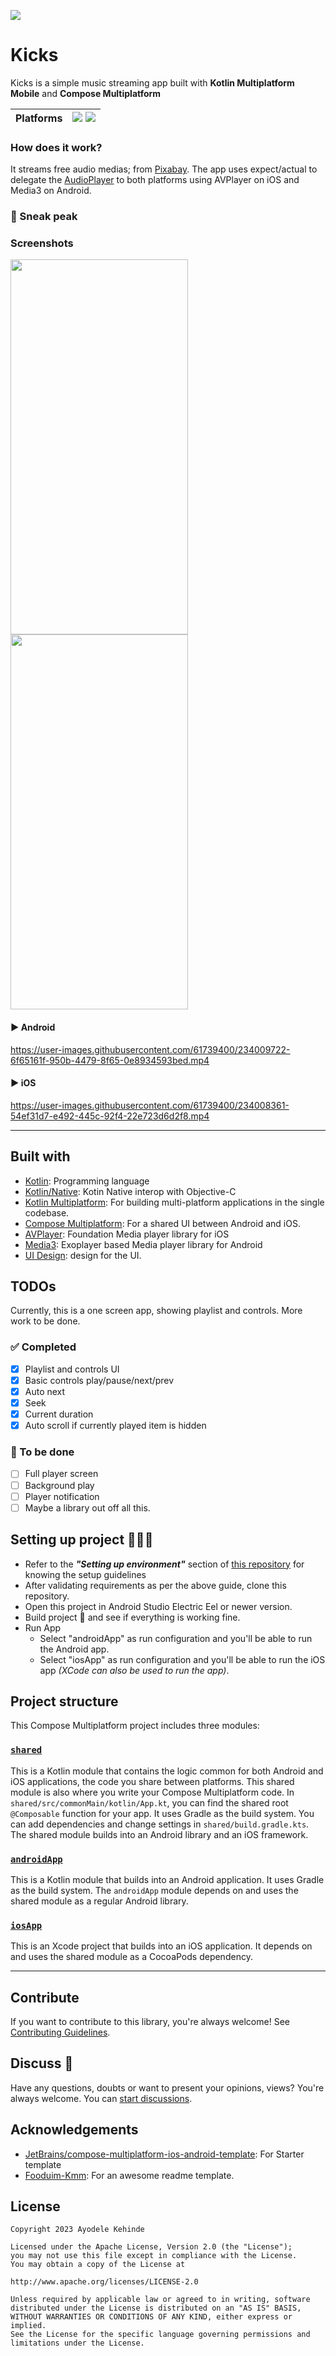 ![](/assets/graphic.png)

# Kicks

Kicks is a simple music streaming app built with
**Kotlin Multiplatform Mobile** and **Compose Multiplatform**

| Platforms | ![](https://img.shields.io/badge/Android-black.svg?style=for-the-badge&logo=android) ![](https://img.shields.io/badge/iOS-black.svg?style=for-the-badge&logo=apple)  |
|-----------|---|


### How does it work?

It streams free audio medias; from [Pixabay](https://pixabay.com/music/). The app uses expect/actual to delegate 
the [AudioPlayer](https://github.com/ayodelekehinde/Kicks/blob/f144c2dc614f5680e0685f99a31cd977559809c1/shared/src/commonMain/kotlin/io/github/kicks/audioplayer/AudioPlayer.kt)
to both platforms using AVPlayer on iOS and Media3 on Android.


### 📱 Sneak peak
### Screenshots

<a href="url"><img src="/assets/android.png" align="left" height="600" width="284" ></a>
<a href="url"><img src="/assets/iOS.png" align="center" height="600" width="284" ></a>


#### ▶️ Android

https://user-images.githubusercontent.com/61739400/234009722-6f65161f-950b-4479-8f65-0e8934593bed.mp4




#### ▶️ iOS

https://user-images.githubusercontent.com/61739400/234008361-54ef31d7-e492-445c-92f4-22e723d6d2f8.mp4

---

## Built with

- [Kotlin](kotlinlang.org): Programming language
- [Kotlin/Native](https://kotlinlang.org/docs/native-overview.html): Kotin Native interop with Objective-C 
- [Kotlin Multiplatform](https://kotlinlang.org/docs/multiplatform.html): For building multi-platform applications in the single codebase.
- [Compose Multiplatform](https://www.jetbrains.com/lp/compose-multiplatform/): For a shared UI between Android and iOS.
- [AVPlayer](https://developer.apple.com/documentation/avfoundation/avplayer): Foundation Media player library for iOS
- [Media3](https://developer.android.com/guide/topics/media/media3): Exoplayer based Media player library for Android
- [UI Design](https://webdesign.tutsplus.com/tutorials/music-player-app-ui-design-adobe-xd--cms-34793): design for the UI.

## TODOs

Currently, this is a one screen app, showing playlist and controls. More work to be done.

### ✅ Completed
- [x] Playlist and controls UI
- [x] Basic controls play/pause/next/prev
- [x] Auto next
- [x] Seek
- [x] Current duration
- [x] Auto scroll if currently played item is hidden

### 🚧 To be done
- [ ] Full player screen
- [ ] Background play
- [ ] Player notification
- [ ] Maybe a library out off all this.

## Setting up project 👨🏻‍💻

- Refer to the ***"Setting up environment"*** section of [this repository](https://github.com/JetBrains/compose-multiplatform-ios-android-template/main/README.md)
  for knowing the setup guidelines
- After validating requirements as per the above guide, clone this repository.
- Open this project in Android Studio Electric Eel or newer version.
- Build project 🔨 and see if everything is working fine.
- Run App
    - Select "androidApp" as run configuration and you'll be able to run the Android app.
    - Select "iosApp" as run configuration and you'll be able to run the iOS app _(XCode can also be used to run the app)_.

## Project structure

This Compose Multiplatform project includes three modules:

### [`shared`](/shared)
This is a Kotlin module that contains the logic common for both Android and iOS applications, the code you share between platforms.
This shared module is also where you write your Compose Multiplatform code. In `shared/src/commonMain/kotlin/App.kt`, you can find the shared root `@Composable` function for your app.
It uses Gradle as the build system. You can add dependencies and change settings in `shared/build.gradle.kts`. The shared module builds into an Android library and an iOS framework.

### [`androidApp`](/androidApp)
This is a Kotlin module that builds into an Android application. It uses Gradle as the build system. The `androidApp` module depends on and uses the shared module as a regular Android library.

### [`iosApp`](/iosApp)
This is an Xcode project that builds into an iOS application. It depends on and uses the shared module as a CocoaPods dependency.

---

## Contribute

If you want to contribute to this library, you're always welcome!
See [Contributing Guidelines](CONTRIBUTING.md).

## Discuss 💬

Have any questions, doubts or want to present your opinions, views? You're always welcome.
You can [start discussions](https://github.com/PatilShreyas/Foodium-KMM/discussions).

## Acknowledgements

- [JetBrains/compose-multiplatform-ios-android-template](https://github.com/JetBrains/compose-multiplatform-ios-android-template#readme):
  For Starter template
- [Fooduim-Kmm](https://github.com/PatilShreyas/Foodium-KMM/README.md): For an awesome readme template.
  

## License

```
Copyright 2023 Ayodele Kehinde

Licensed under the Apache License, Version 2.0 (the "License");
you may not use this file except in compliance with the License.
You may obtain a copy of the License at

http://www.apache.org/licenses/LICENSE-2.0

Unless required by applicable law or agreed to in writing, software
distributed under the License is distributed on an "AS IS" BASIS,
WITHOUT WARRANTIES OR CONDITIONS OF ANY KIND, either express or implied.
See the License for the specific language governing permissions and
limitations under the License.
```
